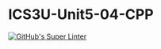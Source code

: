 # ICS3U-Unit5-04-CPP

[![GitHub's Super Linter](https://github.com/Aidan-Lalonde-Novales/ICS3U-Unit5-04-CPP/workflows/GitHub's%20Super%20Linter/badge.svg)](https://github.com/Aidan-Lalonde-Novales/ICS3U-Unit5-04-CPP/actions)
